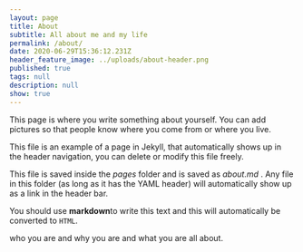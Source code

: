 ```yaml
---
layout: page
title: About
subtitle: All about me and my life
permalink: /about/
date: 2020-06-29T15:36:12.231Z
header_feature_image: ../uploads/about-header.png
published: true
tags: null
description: null
show: true
---
```

This page is where you write something about yourself. You can add pictures so that people know where you come from or where you live.

This file is an example of a page in Jekyll, that automatically shows up in the header navigation, you can delete or modify this file freely.

This file is saved inside the *pages* folder and is saved as *about.md* . Any file in this folder (as long as it has  the YAML header) will automatically show up as a link in the header bar.

You should use **markdown**to write this text and this will automatically be converted to `HTML`.







who you are and why you are and what you are all about.